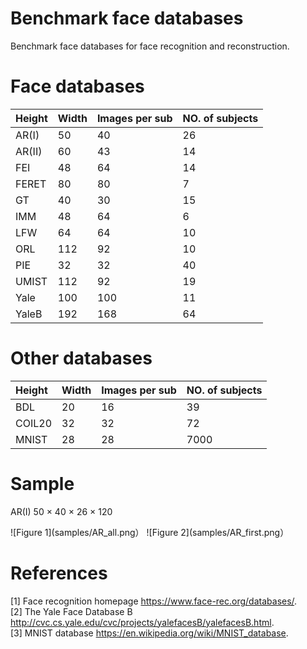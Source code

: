# Benchmark face databases
Benchmark face databases for face recognition and reconstruction. 

# Face databases
| Height | Width | Images per sub	| NO. of subjects |
|:------ |:------|:------|:------|
| AR(I)	| 50	| 40	| 26	| 120 |
| AR(II)	| 60	| 43	| 14	| 99 |
| FEI	| 48	| 64	| 14	| 00 |
| FERET	| 80	| 80	| 7	| 200 |
| GT	| 40	| 30	| 15	| 50 |
| IMM	| 48	| 64	| 6	| 40 |
| LFW	| 64	| 64	| 10	| 158 |
| ORL	| 112	| 92	| 10	| 40 |
| PIE	| 32	| 32	| 40	| 68 |
| UMIST	| 112	| 92	| 19	| 20 |
| Yale	| 100	| 100	| 11	| 15 |
| YaleB	| 192	| 168	| 64	| 31 |

# Other databases
| Height | Width | Images per sub	| NO. of subjects |
|:------ |:------|:------|:------|
| BDL	| 20	| 16	| 39	| 36 |
| COIL20	| 32	| 32	| 72	| 20 |
| MNIST	| 28	| 28	| 7000	| 10 |

# Sample
AR(I) 50 $\times$ 40 $\times$ 26 $\times$ 120

![Figure 1](samples/AR_all.png）
![Figure 2](samples/AR_first.png）

# References
[1] Face recognition homepage https://www.face-rec.org/databases/.  
[2] The Yale Face Database B http://cvc.cs.yale.edu/cvc/projects/yalefacesB/yalefacesB.html.  
[3] MNIST database https://en.wikipedia.org/wiki/MNIST_database. 
